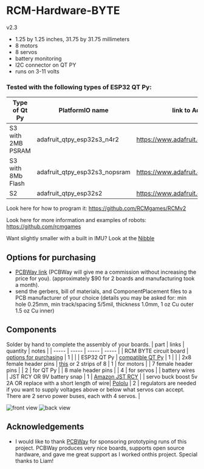 # RCM-Hardware-BYTE
v2.3

* 1.25 by 1.25 inches, 31.75 by 31.75 millimeters
* 8 motors
* 8 servos
* battery monitoring
* I2C connector on QT PY
* runs on 3-11 volts

### Tested with the following types of ESP32 QT Py:
| Type of Qt Py | PlatformIO name | link to Adafruit |
| ------ | -------- | -------- |
| S3 with 2MB PSRAM |  adafruit_qtpy_esp32s3_n4r2   |  https://www.adafruit.com/product/5700   |
| S3 with 8Mb Flash |  adafruit_qtpy_esp32s3_nopsram   |  https://www.adafruit.com/product/5426   |
| S2 |  adafruit_qtpy_esp32s2   |  https://www.adafruit.com/product/5325  |

Look here for how to program it: https://github.com/RCMgames/RCMv2

Look here for more information and examples of robots: https://github.com/rcmgames

Want slightly smaller with a built in IMU? Look at the [Nibble](https://github.com/RCMgames/RCM-Hardware-Nibble)

## Options for purchasing

* [PCBWay link](https://www.pcbway.com/project/shareproject/RCMHardwareByte_v2_3_e23eec63.html) (PCBWay will give me a commission without increasing the price for you). (approximately $90 for 2 boards and manufacturing took a month).
* send the gerbers, bill of materials, and ComponentPlacement files to a PCB manufacturer of your choice (details you may be asked for: min hole 0.25mm, min track/spacing 5/5mil, thickness 1.0mm, 1 oz Cu outer 1.5 oz Cu inner)

## Components
Solder by hand to complete the assembly of your boards.
| part | links | quantity | notes |
| ----- | ----- | ----- | ----- |
| RCM BYTE circuit board | [options for purchasing](https://github.com/RCMgames/RCM-Hardware-BYTE/tree/main#options-for-purchasing) | 1 | |
| ESP32 QT Py | [compatible QT Py](https://github.com/RCMgames/RCM-Hardware-BYTE/tree/main#tested-with-the-following-types-of-esp32-qt-py) | 1 | |
| 2x8 female header pins | [this](https://www.digikey.com/en/products/detail/sullins-connector-solutions/PPPC042LFBN-RC/810244) or 2 strips of 8 | 1 | for motors |
| 7 female header pins | | 2 | for QT Py |
| 8 male header pins | | 4 | for servos |
| battery wires | JST RCY OR 9V battery snap | 1 | [Amazon JST RCY](https://www.amazon.com/dp/B00Z04QFN2/) |
| servo buck boost 5v 2A OR replace with a short length of wire| [Pololu](https://www.pololu.com/product/4085) | 2 | regulators are needed if you want to supply voltages above or below what servos can accept. There are 2 servo power buses, each with 4 servos. |

![front view](https://github.com/RCMgames/RCM-Hardware-BYTE/blob/67634be8aeb1c3cb82b1d1cb7a75f85f452896bf/photos/P1040746.JPG)
![back view](https://github.com/RCMgames/RCM-Hardware-BYTE/blob/67634be8aeb1c3cb82b1d1cb7a75f85f452896bf/photos/P1040747.JPG)

## Acknowledgements
* I would like to thank [PCBWay](https://www.pcbway.com/) for sponsoring prototyping runs of this project. PCBWay produces very nice boards, supports open source hardware, and gave me great support as I worked onthis project. Special thanks to Liam!
